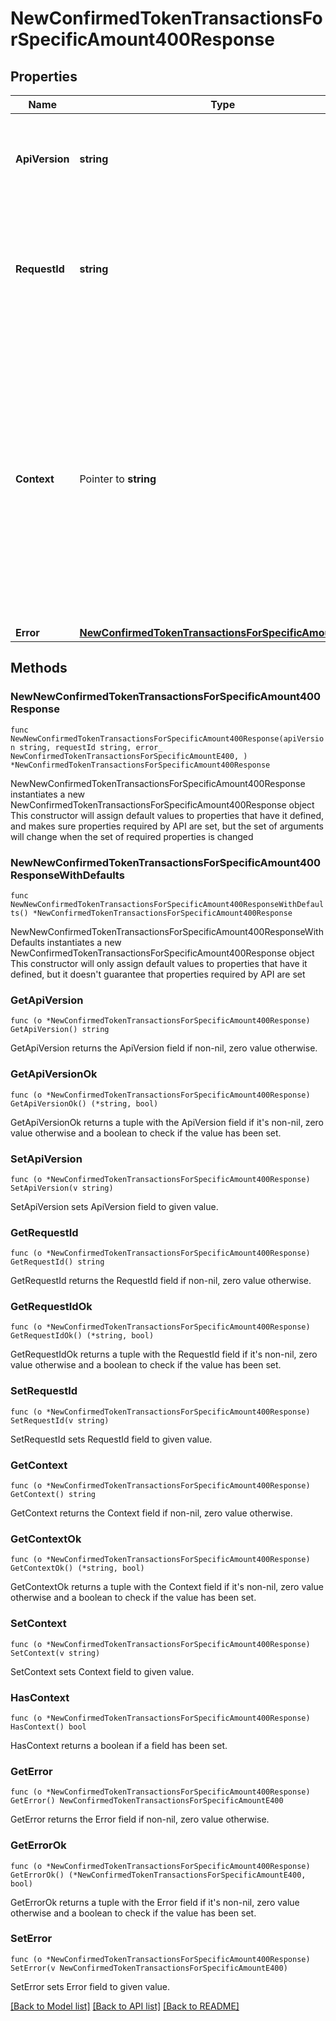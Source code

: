 # NewConfirmedTokenTransactionsForSpecificAmount400Response

## Properties

Name | Type | Description | Notes
------------ | ------------- | ------------- | -------------
**ApiVersion** | **string** | Specifies the version of the API that incorporates this endpoint. | 
**RequestId** | **string** | Defines the ID of the request. The &#x60;requestId&#x60; is generated by Crypto APIs and it&#39;s unique for every request. | 
**Context** | Pointer to **string** | In batch situations the user can use the context to correlate responses with requests. This property is present regardless of whether the response was successful or returned as an error. &#x60;context&#x60; is specified by the user. | [optional] 
**Error** | [**NewConfirmedTokenTransactionsForSpecificAmountE400**](NewConfirmedTokenTransactionsForSpecificAmountE400.md) |  | 

## Methods

### NewNewConfirmedTokenTransactionsForSpecificAmount400Response

`func NewNewConfirmedTokenTransactionsForSpecificAmount400Response(apiVersion string, requestId string, error_ NewConfirmedTokenTransactionsForSpecificAmountE400, ) *NewConfirmedTokenTransactionsForSpecificAmount400Response`

NewNewConfirmedTokenTransactionsForSpecificAmount400Response instantiates a new NewConfirmedTokenTransactionsForSpecificAmount400Response object
This constructor will assign default values to properties that have it defined,
and makes sure properties required by API are set, but the set of arguments
will change when the set of required properties is changed

### NewNewConfirmedTokenTransactionsForSpecificAmount400ResponseWithDefaults

`func NewNewConfirmedTokenTransactionsForSpecificAmount400ResponseWithDefaults() *NewConfirmedTokenTransactionsForSpecificAmount400Response`

NewNewConfirmedTokenTransactionsForSpecificAmount400ResponseWithDefaults instantiates a new NewConfirmedTokenTransactionsForSpecificAmount400Response object
This constructor will only assign default values to properties that have it defined,
but it doesn't guarantee that properties required by API are set

### GetApiVersion

`func (o *NewConfirmedTokenTransactionsForSpecificAmount400Response) GetApiVersion() string`

GetApiVersion returns the ApiVersion field if non-nil, zero value otherwise.

### GetApiVersionOk

`func (o *NewConfirmedTokenTransactionsForSpecificAmount400Response) GetApiVersionOk() (*string, bool)`

GetApiVersionOk returns a tuple with the ApiVersion field if it's non-nil, zero value otherwise
and a boolean to check if the value has been set.

### SetApiVersion

`func (o *NewConfirmedTokenTransactionsForSpecificAmount400Response) SetApiVersion(v string)`

SetApiVersion sets ApiVersion field to given value.


### GetRequestId

`func (o *NewConfirmedTokenTransactionsForSpecificAmount400Response) GetRequestId() string`

GetRequestId returns the RequestId field if non-nil, zero value otherwise.

### GetRequestIdOk

`func (o *NewConfirmedTokenTransactionsForSpecificAmount400Response) GetRequestIdOk() (*string, bool)`

GetRequestIdOk returns a tuple with the RequestId field if it's non-nil, zero value otherwise
and a boolean to check if the value has been set.

### SetRequestId

`func (o *NewConfirmedTokenTransactionsForSpecificAmount400Response) SetRequestId(v string)`

SetRequestId sets RequestId field to given value.


### GetContext

`func (o *NewConfirmedTokenTransactionsForSpecificAmount400Response) GetContext() string`

GetContext returns the Context field if non-nil, zero value otherwise.

### GetContextOk

`func (o *NewConfirmedTokenTransactionsForSpecificAmount400Response) GetContextOk() (*string, bool)`

GetContextOk returns a tuple with the Context field if it's non-nil, zero value otherwise
and a boolean to check if the value has been set.

### SetContext

`func (o *NewConfirmedTokenTransactionsForSpecificAmount400Response) SetContext(v string)`

SetContext sets Context field to given value.

### HasContext

`func (o *NewConfirmedTokenTransactionsForSpecificAmount400Response) HasContext() bool`

HasContext returns a boolean if a field has been set.

### GetError

`func (o *NewConfirmedTokenTransactionsForSpecificAmount400Response) GetError() NewConfirmedTokenTransactionsForSpecificAmountE400`

GetError returns the Error field if non-nil, zero value otherwise.

### GetErrorOk

`func (o *NewConfirmedTokenTransactionsForSpecificAmount400Response) GetErrorOk() (*NewConfirmedTokenTransactionsForSpecificAmountE400, bool)`

GetErrorOk returns a tuple with the Error field if it's non-nil, zero value otherwise
and a boolean to check if the value has been set.

### SetError

`func (o *NewConfirmedTokenTransactionsForSpecificAmount400Response) SetError(v NewConfirmedTokenTransactionsForSpecificAmountE400)`

SetError sets Error field to given value.



[[Back to Model list]](../README.md#documentation-for-models) [[Back to API list]](../README.md#documentation-for-api-endpoints) [[Back to README]](../README.md)


